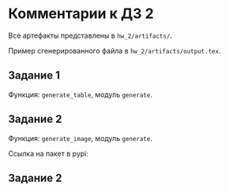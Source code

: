 # Комментарии к ДЗ 2 

Все артефакты представлены в `hw_2/artifacts/`.

Пример сгенерированного файла в `hw_2/artifacts/output.tex`.

## Задание 1

Функция: `generate_table`, модуль `generate`.

## Задание 2

Функция: `generate_image`, модуль `generate`.

Ссылка на пакет в pypi:

## Задание 2
